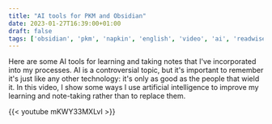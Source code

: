 ```yaml
---
title: "AI tools for PKM and Obsidian"
date: 2023-01-27T16:39:00+01:00
draft: false
tags: ['obsidian', 'pkm', 'napkin', 'english', 'video', 'ai', 'readwise', 'chatgpt', 'midjourney']
---
```

Here are some AI tools for learning and taking notes that I've incorporated into my processes. AI is a controversial topic, but it's important to remember it's just like any other technology: it's only as good as the people that wield it. In this video, I show some ways I use artificial intelligence to improve my learning and note-taking rather than to replace them.

{{< youtube mKWY33MXLvI >}}